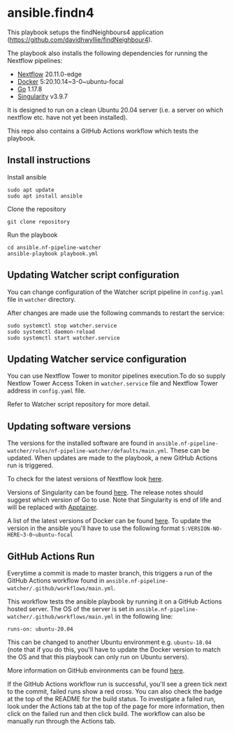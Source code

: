 # ansible.findn4

This playbook setups the findNeighbours4 application (https://github.com/davidhwyllie/findNeighbour4).

The playbook also installs the following dependencies for running the Nextflow pipelines:
* [Nextflow](https://www.nextflow.io) 20.11.0-edge
* [Docker](https://www.docker.com) 5:20.10.14\~3-0~ubuntu-focal
* [Go](https://go.dev) 1.17.8
* [Singularity](https://sylabs.io/singularity) v3.9.7

It is designed to run on a clean Ubuntu 20.04 server (i.e. a server on which nextflow etc. have not yet been installed).

This repo also contains a GitHub Actions workflow which tests the playbook.

## Install instructions

Install ansible

```
sudo apt update
sudo apt install ansible
```

Clone the repository

```
git clone repository
```

Run the playbook

```
cd ansible.nf-pipeline-watcher
ansible-playbook playbook.yml
```

## Updating Watcher script configuration

You can change configuration of the Watcher script pipeline in `config.yaml` file in `watcher` directory.

After changes are made use the following commands to restart the service:

```
sudo systemctl stop watcher.service
sudo systemctl daemon-reload
sudo systemctl start watcher.service
```

## Updating Watcher service configuration

You can use Nextflow Tower to monitor pipelines execution.To do so supply Nextlow Tower Access Token in `watcher.service` file and Nextflow Tower address in `config.yaml` file.

Refer to Watcher script repository for more detail.

## Updating software versions
The versions for the installed software are found in `ansible.nf-pipeline-watcher/roles/nf-pipeline-watcher/defaults/main.yml`. 
These can be updated. When updates are made to the playbook, a new GitHub Actions run is triggered.

To check for the latest versions of Nextflow look [here](https://github.com/nextflow-io/nextflow/releases).

Versions of Singularity can be found [here](https://github.com/sylabs/singularity/releases). 
The release notes should suggest which version of Go to use.
Note that Singularity is end of life and will be replaced with [Apptainer](https://github.com/apptainer/apptainer).

A list of the latest versions of Docker can be found [here](https://docs.docker.com/engine/release-notes/). 
To update the version in the ansible you'll have to use the following format `5:VERSION-NO-HERE~3-0~ubuntu-focal`


## GitHub Actions Run
Everytime a commit is made to master branch, this triggers a run of the GitHub Actions workflow found in 
`ansible.nf-pipeline-watcher/.github/workflows/main.yml`.

This workflow tests the ansible playbook by running it on a GitHub Actions hosted server. The OS of the server is set in `ansible.nf-pipeline-watcher/.github/workflows/main.yml` in the following line:

```
runs-on: ubuntu-20.04
```

This can be changed to another Ubuntu environment e.g. `ubuntu-18.04` (note that if you do this, you'll have to update the Docker version to match the OS
and that this playbook can only run on Ubuntu servers). 

More information on GitHub environments can be found [here](https://github.com/actions/virtual-environments).

If the GitHub Actions workflow run is successful, you'll see a green tick next to the commit, failed runs show a red cross.
You can also check the badge at the top of the README for the build status.
To investigate a failed run, look under the Actions tab at the top of the page for more information, 
then click on the failed run and then click build.
The workflow can also be manually run through the Actions tab.